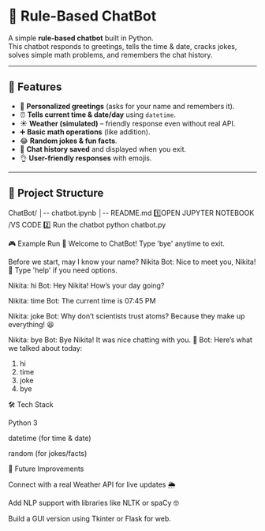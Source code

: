 # 🤖 Rule-Based ChatBot

A simple **rule-based chatbot** built in Python.  
This chatbot responds to greetings, tells the time & date, cracks jokes, solves simple math problems, and remembers the chat history.  

---

## 🚀 Features
- 👋 **Personalized greetings** (asks for your name and remembers it).  
- ⏰ **Tells current time & date/day** using `datetime`.  
- ☀️ **Weather (simulated)** – friendly response even without real API.  
- ➕ **Basic math operations** (like addition).  
- 😂 **Random jokes & fun facts**.  
- 📝 **Chat history saved** and displayed when you exit.  
- 👌 **User-friendly responses** with emojis.  

---

## 📂 Project Structure
ChatBot/
│-- chatbot.ipynb 
│-- README.md 
1️⃣OPEN JUPYTER NOTEBOOK /VS CODE
2️⃣ Run the chatbot
python chatbot.py

🎮 Example Run
🤖 Welcome to ChatBot! Type 'bye' anytime to exit.

Before we start, may I know your name? Nikita
Bot: Nice to meet you, Nikita! 👋 Type 'help' if you need options.

Nikita: hi
Bot: Hey Nikita! How’s your day going?

Nikita: time
Bot: The current time is 07:45 PM

Nikita: joke
Bot: Why don’t scientists trust atoms? Because they make up everything! 😆

Nikita: bye
Bot: Bye Nikita! It was nice chatting with you. 👋
Bot: Here’s what we talked about today:
  1. hi
  2. time
  3. joke
  4. bye

🛠 Tech Stack

Python 3

datetime (for time & date)

random (for jokes/facts)

🌟 Future Improvements

Connect with a real Weather API for live updates 🌦

Add NLP support with libraries like NLTK or spaCy 🤓

Build a GUI version using Tkinter or Flask for web.
